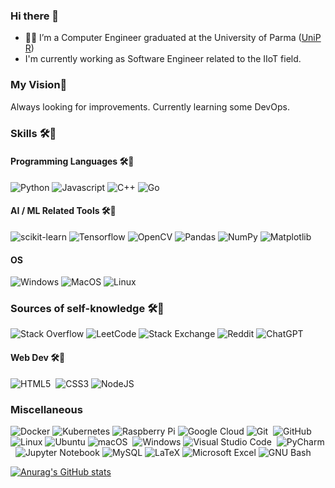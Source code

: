 ### Hi there 👋

- 👨‍🎓 I’m a Computer Engineer graduated at the University of Parma ([UniPR](https://www.unipr.it/en)) 
- I'm currently working as Software Engineer related to the IIoT field.

### My Vision🌄 
  Always looking for improvements. Currently learning some DevOps.

### Skills 🛠🧰 
#### Programming Languages 🛠🧰
 ![Python](https://img.shields.io/badge/python-3670A0?style=for-the-badge&logo=python&logoColor=ffdd54)
 ![Javascript](https://img.shields.io/badge/JavaScript-F7DF1E?style=for-the-badge&logo=javascript&logoColor=black)
 ![C++](https://img.shields.io/badge/C++-%2300599C.svg?style=for-the-badge&logo=c%2B%2B&logoColor=white)
 ![Go](https://img.shields.io/badge/Go-00ADD8?style=for-the-badge&logo=go&logoColor=white)
 
 #### AI / ML Related Tools 🛠🧰
 ![scikit-learn](https://img.shields.io/badge/scikit--learn-%23F7931E.svg?style=for-the-badge&logo=scikit-learn&logoColor=white) 
 ![Tensorflow](https://img.shields.io/badge/TensorFlow-FF6F00?style=for-the-badge&logo=tensorflow&logoColor=white)
 ![OpenCV](https://img.shields.io/badge/opencv-%23white.svg?style=for-the-badge&logo=opencv&logoColor=white) 
 ![Pandas](https://img.shields.io/badge/pandas-%23150458.svg?style=for-the-badge&logo=pandas&logoColor=white) 
 ![NumPy](https://img.shields.io/badge/numpy-%23013243.svg?style=for-the-badge&logo=numpy&logoColor=white) 
 ![Matplotlib](https://img.shields.io/badge/Matplotlib-%23ffffff.svg?style=for-the-badge&logo=Matplotlib&logoColor=black) 
 
 #### OS
 ![Windows](https://img.shields.io/badge/Windows-0078D6?style=for-the-badge&logo=windows&logoColor=white) 
 ![MacOS](https://img.shields.io/badge/mac%20os-000000?style=for-the-badge&logo=macos&logoColor=F0F0F0)
 ![Linux](https://img.shields.io/badge/Linux-FCC624?style=for-the-badge&logo=linux&logoColor=black)
 
 ### Sources of self-knowledge 🛠🧰
 ![Stack Overflow](https://img.shields.io/badge/-Stackoverflow-FE7A16?style=for-the-badge&logo=stack-overflow&logoColor=white) 
 ![LeetCode](https://img.shields.io/badge/LeetCode-000000?style=for-the-badge&logo=LeetCode&logoColor=#d16c06) 
 ![Stack Exchange](https://img.shields.io/badge/StackExchange-%23ffffff.svg?style=for-the-badge&logo=StackExchange&logoColor=white) 
 ![Reddit](https://img.shields.io/badge/Reddit-%23FF4500.svg?style=for-the-badge&logo=Reddit&logoColor=white) 
 ![ChatGPT](https://img.shields.io/badge/ChatGPT-00979D?style=for-the-badge)
 
 #### Web Dev 🛠🧰
 ![HTML5](https://img.shields.io/badge/html5-%23E34F26.svg?style=for-the-badge&logo=html5&logoColor=white) 
 ![CSS3](https://img.shields.io/badge/css3-%231572B6.svg?style=for-the-badge&logo=css3&logoColor=white) 
 ![NodeJS](https://img.shields.io/badge/Node.js-43853D?style=for-the-badge&logo=node.js&logoColor=white)
 
 ### Miscellaneous
 ![Docker](https://img.shields.io/badge/docker-%230db7ed.svg?style=for-the-badge&logo=docker&logoColor=white)
 ![Kubernetes](https://img.shields.io/badge/Kubernetes-blue)
 ![Raspberry Pi](https://img.shields.io/badge/-RaspberryPi-C51A4A?style=for-the-badge&logo=Raspberry-Pi) 
 ![Google Cloud](https://img.shields.io/badge/Google_Cloud-4285F4?style=for-the-badge&logo=google-cloud&logoColor=white)
 ![Git](https://img.shields.io/badge/git-%23F05033.svg?style=for-the-badge&logo=git&logoColor=white) 
 ![GitHub](https://img.shields.io/badge/github-%23121011.svg?style=for-the-badge&logo=github&logoColor=white) 
 ![Linux](https://img.shields.io/badge/Linux-FCC624?style=for-the-badge&logo=linux&logoColor=black) 
 ![Ubuntu](https://img.shields.io/badge/Ubuntu-E95420?style=for-the-badge&logo=ubuntu&logoColor=white) 
 ![macOS](https://img.shields.io/badge/mac%20os-000000?style=for-the-badge&logo=macos&logoColor=F0F0F0) 
 ![Windows](https://img.shields.io/badge/Windows-0078D6?style=for-the-badge&logo=windows&logoColor=white) 
 ![Visual Studio Code](https://img.shields.io/badge/Visual%20Studio%20Code-0078d7.svg?style=for-the-badge&logo=visual-studio-code&logoColor=white) 
 ![PyCharm](https://img.shields.io/badge/pycharm-143?style=for-the-badge&logo=pycharm&logoColor=black&color=black&labelColor=green) 
 ![Jupyter Notebook](https://img.shields.io/badge/jupyter-%23FA0F00.svg?style=for-the-badge&logo=jupyter&logoColor=white) 
 ![MySQL](https://img.shields.io/badge/mysql-%2300f.svg?style=for-the-badge&logo=mysql&logoColor=white) 
 ![LaTeX](https://img.shields.io/badge/latex-%23008080.svg?style=for-the-badge&logo=latex&logoColor=white) 
 ![Microsoft Excel](https://img.shields.io/badge/Microsoft_Excel-217346?style=for-the-badge&logo=microsoft-excel&logoColor=white) 
 ![GNU Bash](https://img.shields.io/badge/GNU%20Bash-4EAA25?style=for-the-badge&logo=GNU%20Bash&logoColor=white)

 [![Anurag's GitHub stats](https://github-readme-stats-git-masterrstaa-rickstaa.vercel.app/api?username=matticrispo7&count_private=true&hide=issues,contribs&show_icons=true&theme=github_dark)](https://github.com/anuraghazra/github-readme-stats) 

